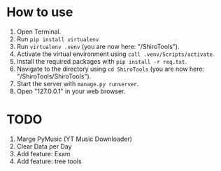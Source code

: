 # How to use

1. Open Terminal.
2. Run `pip install virtualenv`
3. Run `virtualenv .venv` (you are now here: "/ShiroTools").
4. Activate the virtual environment using `call .venv/Scripts/activate`.
5. Install the required packages with `pip install -r req.txt`.
6. Navigate to the directory using `cd ShiroTools` (you are now here: "/ShiroTools/ShiroTools").
7. Start the server with `manage.py runserver`.
8. Open "127.0.0.1" in your web browser.

# TODO

1. Marge PyMusic (YT Music Downloader)
2. Clear Data per Day
3. Add feature: Exam
4. Add feature: tree tools